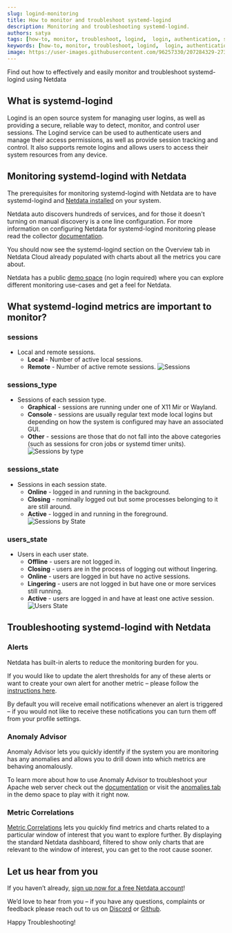 ```yaml
---
slug: logind-monitoring
title: How to monitor and troubleshoot systemd-logind
description: Monitoring and troubleshooting systemd-logind.
authors: satya
tags: [how-to, monitor, troubleshoot, logind,  login, authentication, security]
keywords: [how-to, monitor, troubleshoot, logind,  login, authentication, security]
image: https://user-images.githubusercontent.com/96257330/207284329-273076e5-c092-45ab-a771-7b99cc50a15b.png
---
```


Find out how to effectively and easily monitor and troubleshoot systemd-logind using Netdata

<!--truncate-->

## What is systemd-logind

Logind is an open source system for managing user logins, as well as providing a secure, reliable way to detect, monitor, and control user sessions. The Logind service can be used to authenticate users and manage their access permissions, as well as provide session tracking and control. It also supports remote logins and allows users to access their system resources from any device.

## Monitoring systemd-logind with Netdata

The prerequisites for monitoring systemd-logind with Netdata are to have systemd-logind and [Netdata installed](https://learn.netdata.cloud/docs/cloud/get-started) on your system. 

Netdata auto discovers hundreds of services, and for those it doesn't turning on manual discovery is a one line configuration. For more information on configuring Netdata for systemd-logind monitoring please read the collector [documentation](https://learn.netdata.cloud/docs/agent/collectors/go.d.plugin/modules/logind).

You should now see the systemd-logind section on the Overview tab in Netdata Cloud already populated with charts about all the metrics you care about.

Netdata has a public [demo space](https://app.netdata.cloud/spaces/netdata-demo) (no login required) where you can explore different monitoring use-cases and get a feel for Netdata.

## What systemd-logind metrics are important to monitor?

### sessions

 - Local and remote sessions.
   - **Local** - Number of active local sessions.
   - **Remote** - Number of active remote sessions.
 ![Sessions](https://user-images.githubusercontent.com/96257330/207290462-0640f27a-a29d-45b1-a240-80e0a02331e2.png)

### sessions_type

 - Sessions of each session type.
   - **Graphical** - sessions are running under one of X11 Mir or Wayland.
   - **Console** - sessions are usually regular text mode local logins but depending on how the system is configured may have an associated GUI.
   - **Other** - sessions are those that do not fall into the above categories (such as sessions for cron jobs or systemd timer units).
 ![Sessions by type](https://user-images.githubusercontent.com/96257330/207292086-672f7532-bc18-4192-95d7-1aaf2f678dea.png)

### sessions_state

 - Sessions in each session state.
   - **Online** - logged in and running in the background. 
   - **Closing** - nominally logged out but some processes belonging to it are still around. 
   - **Active** - logged in and running in the foreground.
 ![Sessions by State](https://user-images.githubusercontent.com/96257330/207291344-32d9086d-bec1-4760-8465-65b82bb74444.png)

### users_state

 - Users in each user state.
   - **Offline** - users are not logged in. 
   - **Closing** - users are in the process of logging out without lingering. 
   - **Online** - users are logged in but have no active sessions. 
   - **Lingering** - users are not logged in but have one or more services still running. 
   - **Active** - users are logged in and have at least one active session.
 ![Users State](https://user-images.githubusercontent.com/96257330/207291764-2280e8ee-dfd1-4bfc-aef5-96b0e1d9c170.png)

## Troubleshooting systemd-logind with Netdata

### Alerts

Netdata has built-in alerts to reduce the monitoring burden for you. 

If you would like to update the alert thresholds for any of these alerts or want to create your own alert for another metric – please follow the [instructions here](https://learn.netdata.cloud/docs/monitor/configure-alarms).

By default you will receive email notifications whenever an alert is triggered – if you would not like to receive these notifications you can turn them off from your profile settings.

### Anomaly Advisor

Anomaly Advisor lets you quickly identify if the system you are monitoring has any anomalies and allows you to drill down into which metrics are behaving anomalously.

To learn more about how to use Anomaly Advisor to troubleshoot your Apache web server check out the [documentation](https://learn.netdata.cloud/docs/cloud/insights/anomaly-advisor) or visit the [anomalies tab](https://app.netdata.cloud/spaces/netdata-demo/rooms/apache/anomalies) in the demo space to play with it right now.

### Metric Correlations 

[Metric Correlations](https://learn.netdata.cloud/docs/cloud/insights/metric-correlations) lets you quickly find metrics and charts related to a particular window of interest that you want to explore further. By displaying the standard Netdata dashboard, filtered to show only charts that are relevant to the window of interest, you can get to the root cause sooner.

## Let us hear from you

If you haven’t already, [sign up now for a free Netdata account](https://app.netdata.cloud/?utm_campaign=technical&utm_source=content&utm_medium=blog&utm_content=logind-monitoring)! 

We’d love to hear from you – if you have any questions, complaints or feedback please reach out to us on [Discord](https://discord.com/invite/mPZ6WZKKG2) or [Github](https://github.com/netdata/netdata/).

Happy Troubleshooting!
